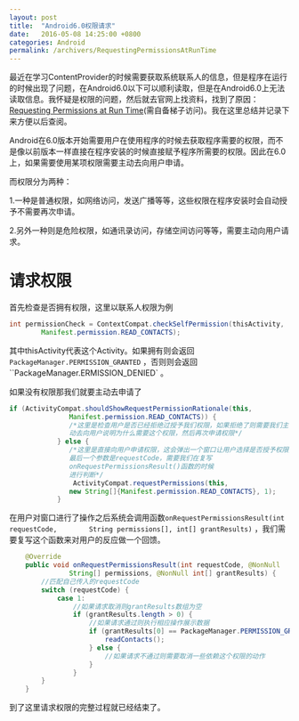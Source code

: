 ```yaml
---
layout: post
title:  "Android6.0权限请求"
date:   2016-05-08 14:25:00 +0800
categories: Android
permalink: /archivers/RequestingPermissionsAtRunTime
---
```




最近在学习ContentProvider的时候需要获取系统联系人的信息，但是程序在运行的时候出现了问题，在Android6.0以下可以顺利读取，但是在Android6.0上无法读取信息。我怀疑是权限的问题，然后就去官网上找资料，找到了原因：[Requesting Permissions at Run Time](http://developer.android.com/training/permissions/requesting.html)(需自备梯子访问)。我在这里总结并记录下来方便以后查阅。

Android在6.0版本开始需要用户在使用程序的时候去获取程序需要的权限，而不是像以前版本一样直接在程序安装的时候直接赋予程序所需要的权限。因此在6.0上，如果需要使用某项权限需要主动去向用户申请。

而权限分为两种：

1.一种是普通权限，如网络访问，发送广播等等，这些权限在程序安装时会自动授予不需要再次申请。

2.另外一种则是危险权限，如通讯录访问，存储空间访问等等，需要主动向用户请求。

# 请求权限

首先检查是否拥有权限，这里以联系人权限为例

```java
int permissionCheck = ContextCompat.checkSelfPermission(thisActivity,
        Manifest.permission.READ_CONTACTS);
```

其中thisActivity代表这个Activity。如果拥有则会返回`PackageManager.PERMISSION_GRANTED` ，否则则会返回``PackageManager.ERMISSION_DENIED` 。

如果没有权限那我们就要主动去申请了

```java
if (ActivityCompat.shouldShowRequestPermissionRationale(this,
               Manifest.permission.READ_CONTACTS)) {
               /*这里是检查用户是否已经拒绝过授予我们权限，如果拒绝了则需要我们主
               动去向用户说明为什么需要这个权限，然后再次申请权限*/
            } else {
               /*这里是直接向用户申请权限，这会弹出一个窗口让用户选择是否授予权限，
               最后一个参数是requestCode，需要我们在复写
               onRequestPermissionsResult()函数的时候
               进行判断*/
                ActivityCompat.requestPermissions(this, 
               new String[]{Manifest.permission.READ_CONTACTS}, 1);
            }
```

在用户对窗口进行了操作之后系统会调用函数`onRequestPermissionsResult(int requestCode,        String permissions[], int[] grantResults)` ，我们需要复写这个函数来对用户的反应做一个回馈。

```java
    @Override
    public void onRequestPermissionsResult(int requestCode, @NonNull
               String[] permissions, @NonNull int[] grantResults) {
        //匹配自己传入的requestCode
        switch (requestCode) {
            case 1:
                //如果请求取消则grantResults数组为空
                if (grantResults.length > 0) {
                    //如果请求通过则执行相应操作展示数据
                    if (grantResults[0] == PackageManager.PERMISSION_GRANTED) {
                        readContacts();
                    } else {
                        //如果请求不通过则需要取消一些依赖这个权限的动作
                    }
                }
        }
    }
```

到了这里请求权限的完整过程就已经结束了。